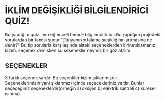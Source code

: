 # İKLİM DEĞİŞİKLİĞİ BİLGİLENDİRİCİ QUİZ!


Bu yaptığım quiz hem eğlenceli hemde bilgilendiricidir.Bu yaptığım projedeki sorulardan bir tanesi şudur."Dünyanın ortalama sıcaklığının artmasına ne denir?" Bu tip sorularla karşılaşında alttaki seçeneklerden birinetıklamanız lazım.
seçenek demişken şu seşenekler neymiş bir göz atalım


## SEÇENEKLER


3 farklı seçenek vardır. Bu seçenkler bizim şıklarımızdır. Seçeneklerimizin(yani şıklarımız) içinde seçecekleriniz vardır. Bunlar seçeceğiniz seçeneklerdir(örneğin a) oksijen b) elektrik santrali c) küresel ısınma).



















